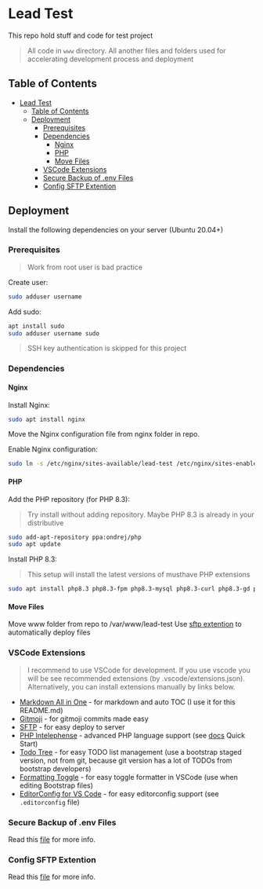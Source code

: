 # Lead Test

This repo hold stuff and code for test project

> All code in `www` directory. All another files and folders used for accelerating development process and deployment

## Table of Contents

- [Lead Test](#lead-test)
  - [Table of Contents](#table-of-contents)
  - [Deployment](#deployment)
    - [Prerequisites](#prerequisites)
    - [Dependencies](#dependencies)
      - [Nginx](#nginx)
      - [PHP](#php)
      - [Move Files](#move-files)
    - [VSCode Extensions](#vscode-extensions)
    - [Secure Backup of .env Files](#secure-backup-of-env-files)
    - [Config SFTP Extention](#config-sftp-extention)

## Deployment

Install the following dependencies on your server (Ubuntu 20.04+)

### Prerequisites

> Work from root user is bad practice

Create user:

```bash
sudo adduser username
```

Add sudo:

```bash
apt install sudo
sudo adduser username sudo
```

> SSH key authentication is skipped for this project

### Dependencies

#### Nginx

Install Nginx:

```bash
sudo apt install nginx
```

Move the Nginx configuration file from nginx folder in repo.

Enable Nginx configuration:

```bash
sudo ln -s /etc/nginx/sites-available/lead-test /etc/nginx/sites-enabled/lead-test
```

#### PHP

Add the PHP repository (for PHP 8.3):

> Try install without adding repository. Maybe PHP 8.3 is already in your distributive

```bash
sudo add-apt-repository ppa:ondrej/php
sudo apt update
```

Install PHP 8.3:

> This setup will install the latest versions of musthave PHP extensions

```bash
sudo apt install php8.3 php8.3-fpm php8.3-mysql php8.3-curl php8.3-gd php8.3-mbstring php8.3-xml php8.3-zip
```

#### Move Files

Move www folder from repo to /var/www/lead-test
Use [sftp extention](/docs/development/sftp.md) to automatically deploy files

### VSCode Extensions

> I recommend to use VSCode for development.
> If you use vscode you will be see recommended extensions (by .vscode/extensions.json).
> Alternatively, you can install extensions manually by links below.

- [Markdown All in One](https://marketplace.visualstudio.com/items?itemName=yzhang.markdown-all-in-one) - for markdown and auto TOC (I use it for this README.md)
- [Gitmoji](https://marketplace.visualstudio.com/items?itemName=seatonjiang.gitmoji-vscode) - for gitmoji commits made easy
- [SFTP](https://marketplace.visualstudio.com/items?itemName=Natizyskunk.sftp) - for easy deploy to server
- [PHP Intelephense](https://marketplace.visualstudio.com/items?itemName=bmewburn.vscode-intelephense-client) - advanced PHP language support (see [docs](https://marketplace.visualstudio.com/items?itemName=bmewburn.vscode-intelephense-client#quick-start) Quick Start)
- [Todo Tree](https://marketplace.visualstudio.com/items?itemName=Gruntfuggly.todo-tree) - for easy TODO list management (use a bootstrap staged version, not from git, because git version has a lot of TODOs from bootstrap developers)
- [Formatting Toggle](https://marketplace.visualstudio.com/items?itemName=tombonnike.vscode-status-bar-format-toggle) - for easy toggle formatter in VSCode (use when editing Bootstrap files)
- [EditorConfig for VS Code](https://marketplace.visualstudio.com/items?itemName=EditorConfig.EditorConfig) - for easy editorconfig support (see `.editorconfig` file)

### Secure Backup of .env Files

Read this [file](/docs/development/secured_env.md) for more info.

### Config SFTP Extention

Read this [file](/docs/development/sftp.md) for more info.
